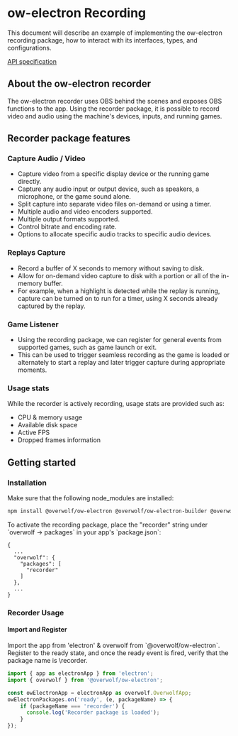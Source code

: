 
# ow-electron Recording

This document will describe an example of implementing the ow-electron recording package, how to interact with its interfaces, types, and configurations.

[API specification](api-specification.md)

## About the ow-electron recorder

The ow-electron recorder uses OBS behind the scenes and exposes OBS functions to the app. Using the recorder package, it is possible to record video and audio using the machine's devices, inputs, and running games.

## Recorder package features

### Capture Audio / Video

- Capture video from a specific display device or the running game directly.
- Capture any audio input or output device, such as speakers, a microphone, or the game sound alone.
- Split capture into separate video files on-demand or using a timer.
- Multiple audio and video encoders supported.
- Multiple output formats supported.
- Control bitrate and encoding rate.
- Options to allocate specific audio tracks to specific audio devices.

### Replays Capture

- Record a buffer of X seconds to memory without saving to disk.
- Allow for on-demand video capture to disk with a portion or all of the in-memory buffer.
- For example, when a highlight is detected while the replay is running, capture can be turned on to run for a timer, using X seconds already captured by the replay.

### Game Listener

- Using the recording package, we can register for general events from supported games, such as game launch or exit.
- This can be used to trigger seamless recording as the game is loaded or alternately to start a replay and later trigger capture during appropriate moments.

### Usage stats

While the recorder is actively recording, usage stats are provided such as:

- CPU & memory usage
- Available disk space
- Active FPS
- Dropped frames information

## Getting started

### Installation

Make sure that the following node_modules are installed:

```sh
npm install @overwolf/ow-electron @overwolf/ow-electron-builder @overwolf/ow-electron-packages-types
```

To activate the recording package, place the "recorder" string under \`overwolf -> packages\` in your app's \`package.json\`:

```
{
  ...
  "overwolf": {
    "packages": [
      "recorder"
    ]
  },
  ...
}
```

### Recorder Usage

#### Import and Register

Import the app from 'electron' & overwolf from \`@overwolf/ow-electron\`. Register to the ready state, and once the ready event is fired, verify that the package name is \recorder\.

```javascript
import { app as electronApp } from 'electron';
import { overwolf } from '@overwolf/ow-electron';

const owElectronApp = electronApp as overwolf.OverwolfApp;
owElectronPackages.on('ready', (e, packageName) => {
    if (packageName === 'recorder') {
      console.log('Recorder package is loaded');
    }
});
```
